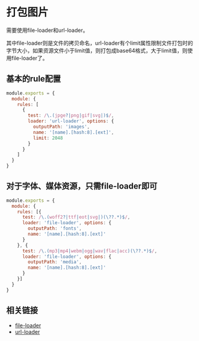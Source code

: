 # 打包图片

需要使用file-loader和url-loader。

其中file-loader则是文件的拷贝命名，url-loader有个limit属性限制文件打包时的字节大小，如果资源文件小于limit值，则打包成base64格式，大于limit值，则使用file-loader了。

## 基本的rule配置

``` js
module.exports = {
  module: {
    rules: [
      {
        test: /\.(jpge?|png|gif|svg|)$/,
        loader: 'url-loader', options: {
          outputPath: 'images',
          name: '[name].[hash:8].[ext]',
          limit: 2048
        }
      }
    ]
  }
}

```

## 对于字体、媒体资源，只需file-loader即可

``` js
module.exports = {
  module: {
    rules: [{
      test: /\.(woff2?|ttf|eot|svg|)(\??.*)$/,
      loader: 'file-loader', options: {
        outputPath: 'fonts',
        name: '[name].[hash:8].[ext]'
      }
    }, {
      test: /\.(mp3|mp4|webm|ogg|wav|flac|acc)(\??.*)$/,
      loader: 'file-loader', options: {
        outputPath: 'media',
        name: '[name].[hash:8].[ext]'
      }
    }]
  }
}

```

## 相关链接

- [file-loader](https://webpack.js.org/loaders/file-loader/#src/components/Sidebar/Sidebar.jsx)
- [url-loader](https://webpack.js.org/loaders/url-loader/#src/components/Sidebar/Sidebar.jsx)
